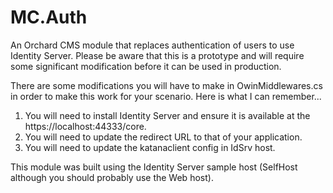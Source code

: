 # MC.Auth
An Orchard CMS module that replaces authentication of users to use Identity Server. Please be aware that this is a prototype and will require some significant modification before it can be used in production.

There are some modifications you will have to make in OwinMiddlewares.cs in order to make this work for your scenario. Here is what I can remember...

1. You will need to install Identity Server and ensure it is available at the https://localhost:44333/core.
2. You will need to update the redirect URL to that of your application.
3. You will need to update the katanaclient config in IdSrv host.

This module was built using the Identity Server sample host (SelfHost although you should probably use the Web host).
